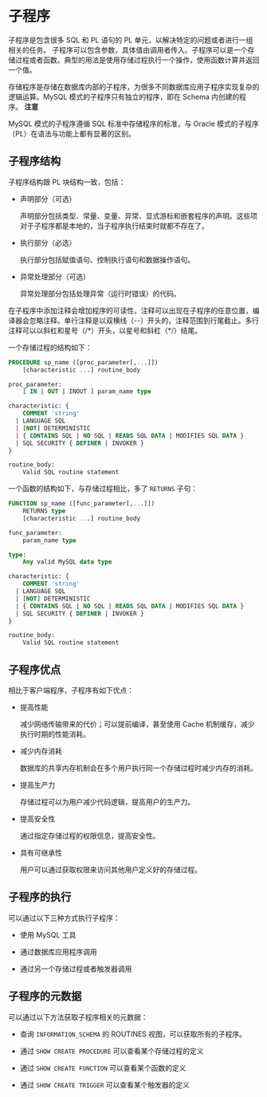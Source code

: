 子程序 
========================

子程序是包含很多 SQL 和 PL 语句的 PL 单元，以解决特定的问题或者进行一组相关的任务。
子程序可以包含参数，具体值由调用者传入。子程序可以是一个存储过程或者函数。典型的用法是使用存储过程执行一个操作，使用函数计算并返回一个值。

存储程序是存储在数据库内部的子程序，为很多不同数据库应用子程序实现复杂的逻辑运算。MySQL 模式的子程序只有独立的程序，即在 Schema 内创建的程序。
**注意**


MySQL 模式的子程序遵循 SQL 标准中存储程序的标准，与 Oracle 模式的子程序（PL）在语法与功能上都有显著的区别。

子程序结构 
--------------------------

子程序结构跟 PL 块结构一致，包括：

* 声明部分（可选）

  声明部分包括类型、常量、变量、异常、显式游标和嵌套程序的声明。这些项对于子程序都是本地的，当子程序执行结束时就都不存在了。
  

* 执行部分（必选）

  执行部分包括赋值语句、控制执行语句和数据操作语句。
  

* 异常处理部分（可选）

  异常处理部分包括处理异常（运行时错误）的代码。
  




在子程序中添加注释会增加程序的可读性，注释可以出现在子程序的任意位置，编译器会忽略注释。单行注释是以双横线（--）开头的，注释范围到行尾截止。多行注释可以以斜杠和星号（/\*）开头，以星号和斜杠（\*/）结尾。

一个存储过程的结构如下：

```sql
PROCEDURE sp_name ([proc_parameter[,...]])
    [characteristic ...] routine_body

proc_parameter:
    [ IN | OUT | INOUT ] param_name type

characteristic: {
    COMMENT 'string'
  | LANGUAGE SQL
  | [NOT] DETERMINISTIC
  | { CONTAINS SQL | NO SQL | READS SQL DATA | MODIFIES SQL DATA }
  | SQL SECURITY { DEFINER | INVOKER }
}

routine_body:
    Valid SQL routine statement
```



一个函数的结构如下，与存储过程相比，多了 `RETURNS` 子句：

```sql
FUNCTION sp_name ([func_parameter[,...]])
    RETURNS type
    [characteristic ...] routine_body

func_parameter:
    param_name type

type:
    Any valid MySQL data type

characteristic: {
    COMMENT 'string'
  | LANGUAGE SQL
  | [NOT] DETERMINISTIC
  | { CONTAINS SQL | NO SQL | READS SQL DATA | MODIFIES SQL DATA }
  | SQL SECURITY { DEFINER | INVOKER }
}

routine_body:
    Valid SQL routine statement
```



子程序优点 
--------------------------

相比于客户端程序，子程序有如下优点：

* 提高性能

  减少网络传输带来的代价；可以提前编译，甚至使用 Cache 机制缓存，减少执行时期的性能消耗。
  

* 减少内存消耗

  数据库的共享内存机制会在多个用户执行同一个存储过程时减少内存的消耗。
  

* 提高生产力

  存储过程可以为用户减少代码逻辑，提高用户的生产力。
  

* 提高安全性

  通过指定存储过程的权限信息，提高安全性。
  

* 具有可继承性

  用户可以通过获取权限来访问其他用户定义好的存储过程。
  




子程序的执行 
---------------------------

可以通过以下三种方式执行子程序：

* 使用 MySQL 工具

  

* 通过数据库应用程序调用

  

* 通过另一个存储过程或者触发器调用

  




子程序的元数据 
----------------------------

可以通过以下方法获取子程序相关的元数据：

* 查询 `INFORMATION_SCHEMA` 的 ROUTINES 视图，可以获取所有的子程序。

  

* 通过 `SHOW CREATE PROCEDURE` 可以查看某个存储过程的定义

  

* 通过 `SHOW CREATE FUNCTION` 可以查看某个函数的定义

  

* 通过 `SHOW CREATE TRIGGER` 可以查看某个触发器的定义

  



